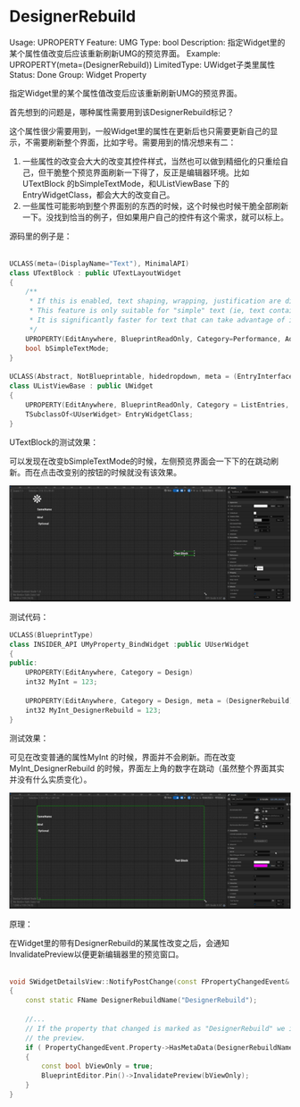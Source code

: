 # DesignerRebuild

Usage: UPROPERTY
Feature: UMG
Type: bool
Description: 指定Widget里的某个属性值改变后应该重新刷新UMG的预览界面。
Example: UPROPERTY(meta=(DesignerRebuild))
LimitedType: UWidget子类里属性
Status: Done
Group: Widget Property

指定Widget里的某个属性值改变后应该重新刷新UMG的预览界面。

首先想到的问题是，哪种属性需要用到该DesignerRebuild标记？

这个属性很少需要用到，一般Widget里的属性在更新后也只需要更新自己的显示，不需要刷新整个界面，比如字号。需要用到的情况想来有二：

1. 一些属性的改变会大大的改变其控件样式，当然也可以做到精细化的只重绘自己，但干脆整个预览界面刷新一下得了，反正是编辑器环境。比如UTextBlock 的bSimpleTextMode，和UListViewBase 下的EntryWidgetClass，都会大大的改变自己。
2. 一些属性可能影响到整个界面别的东西的时候，这个时候也时候干脆全部刷新一下。没找到恰当的例子，但如果用户自己的控件有这个需求，就可以标上。

源码里的例子是：

```cpp

UCLASS(meta=(DisplayName="Text"), MinimalAPI)
class UTextBlock : public UTextLayoutWidget
{
	/**
	 * If this is enabled, text shaping, wrapping, justification are disabled in favor of much faster text layout and measurement.
	 * This feature is only suitable for "simple" text (ie, text containing only numbers or basic ASCII) as it disables the complex text rendering support required for certain languages (such as Arabic and Thai).
	 * It is significantly faster for text that can take advantage of it (particularly if that text changes frequently), but shouldn't be used for localized user-facing text.
	 */
	UPROPERTY(EditAnywhere, BlueprintReadOnly, Category=Performance, AdvancedDisplay, meta=(AllowPrivateAccess = "true", DesignerRebuild))
	bool bSimpleTextMode;
}

UCLASS(Abstract, NotBlueprintable, hidedropdown, meta = (EntryInterface = UserListEntry), MinimalAPI)
class UListViewBase : public UWidget
{
	UPROPERTY(EditAnywhere, BlueprintReadOnly, Category = ListEntries, meta = (DesignerRebuild, AllowPrivateAccess = true, MustImplement = "/Script/UMG.UserListEntry"))
	TSubclassOf<UUserWidget> EntryWidgetClass;
}
```

UTextBlock的测试效果：

可以发现在改变bSimpleTextMode的时候，左侧预览界面会一下下的在跳动刷新。而在点击改变别的按钮的时候就没有该效果。

![DesignerRebuild1.gif](DesignerRebuild/DesignerRebuild1.gif)

测试代码：

```cpp
UCLASS(BlueprintType)
class INSIDER_API UMyProperty_BindWidget :public UUserWidget
{
public:
	UPROPERTY(EditAnywhere, Category = Design)
	int32 MyInt = 123;

	UPROPERTY(EditAnywhere, Category = Design, meta = (DesignerRebuild))
	int32 MyInt_DesignerRebuild = 123;
}
```

测试效果：

可见在改变普通的属性MyInt 的时候，界面并不会刷新。而在改变MyInt_DesignerRebuild 的时候，界面左上角的数字在跳动（虽然整个界面其实并没有什么实质变化）。

![DesignerRebuild2.gif](DesignerRebuild/DesignerRebuild2.gif)

原理：

在Widget里的带有DesignerRebuild的某属性改变之后，会通知InvalidatePreview以便更新编辑器里的预览窗口。

```cpp

void SWidgetDetailsView::NotifyPostChange(const FPropertyChangedEvent& PropertyChangedEvent, FEditPropertyChain* PropertyThatChanged)
{
	const static FName DesignerRebuildName("DesignerRebuild");

	//...
	// If the property that changed is marked as "DesignerRebuild" we invalidate
	// the preview.
	if ( PropertyChangedEvent.Property->HasMetaData(DesignerRebuildName) || PropertyThatChanged->GetActiveMemberNode()->GetValue()->HasMetaData(DesignerRebuildName) )
	{
		const bool bViewOnly = true;
		BlueprintEditor.Pin()->InvalidatePreview(bViewOnly);
	}
}
```
